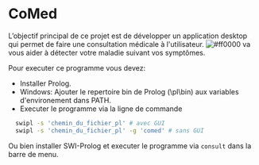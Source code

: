 # CoMed
L’objectif principal de ce projet est de développer un application desktop qui permet de faire une consultation médicale à l'utilisateur.
![#ff0000](https://github.com/ZiadFellahIdrissi/AI-project) va vous aider à détecter votre maladie suivant vos symptômes.


Pour executer ce programme vous devez:
- Installer Prolog.
- Windows: Ajouter le repertoire bin de Prolog (\pl\bin) aux variables d'environement dans PATH.
- Executer le programme via la ligne de commande
```bash
  swipl -s 'chemin_du_fichier_pl' # avec GUI
  swipl -s 'chemin_du_fichier_pl' -g 'comed' # sans GUI
```

Ou bien installer SWI-Prolog et executer le programme via `consult` dans la barre de menu.
